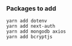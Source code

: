 ### Packages to add

```
yarn add dotenv
yarn add next-auth
yarn add mongodb axios
yarn add bcryptjs
```
